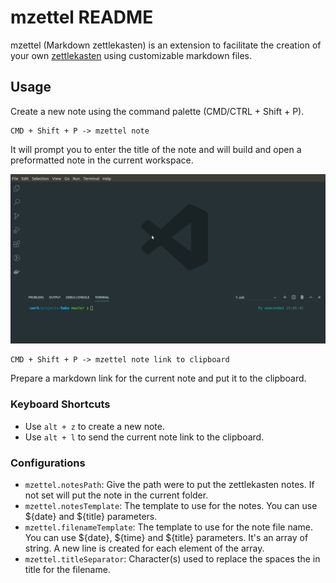 # mzettel README


mzettel (Markdown zettlekasten) is an extension to facilitate the creation of 
your own [zettlekasten](https://writingcooperative.com/zettlekasten-how-one-german-scholar-was-so-freakishly-productive-997e4e0ca125) 
using customizable markdown files.

## Usage

Create a new note using the command palette (CMD/CTRL + Shift + P).
```
CMD + Shift + P -> mzettel note
```

It will prompt you to enter the title of the note and will build and open a 
preformatted note in the current workspace.


<p align="center">
  <img src="https://raw.githubusercontent.com/monferrand/mzettel/master/docs/note_creation.gif" alt="Toggle Marp preview" width="600" />
</p>


```
CMD + Shift + P -> mzettel note link to clipboard
```
Prepare a markdown link for the current note and put it to the clipboard.

### Keyboard Shortcuts

 - Use `alt + z` to create a new note.
 - Use `alt + l` to send the current note link to the clipboard.


### Configurations

- `mzettel.notesPath`: Give the path were to put the zettlekasten notes. If not set will put the note in the current folder.
- `mzettel.notesTemplate`: The template to use for the notes. You can use ${date} and ${title} parameters.
- `mzettel.filenameTemplate`: The template to use for the note file name. You can use ${date}, ${time} and ${title} parameters. It's an array of string. A new line is created for each element of the array.
- `mzettel.titleSeparator`: Character(s) used to replace the spaces the in title for the filename. 